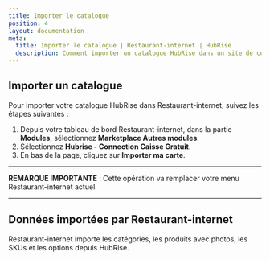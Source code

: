 ```yaml
---
title: Importer le catalogue
position: 4
layout: documentation
meta:
  title: Importer le catalogue | Restaurant-internet | HubRise
  description: Comment importer un catalogue HubRise dans un site de commande en ligne Restaurant-internet.
---
```


## Importer un catalogue

Pour importer votre catalogue HubRise dans Restaurant-internet, suivez les étapes suivantes :

1. Depuis votre tableau de bord Restaurant-internet, dans la partie **Modules**, sélectionnez **Marketplace Autres modules**.
1. Sélectionnez **Hubrise - Connection Caisse Gratuit**.
1. En bas de la page, cliquez sur **Importer ma carte**.

---

**REMARQUE IMPORTANTE** : Cette opération va remplacer votre menu Restaurant-internet actuel.

---

## Données importées par Restaurant-internet

Restaurant-internet importe les catégories, les produits avec photos, les SKUs et les options depuis HubRise.
